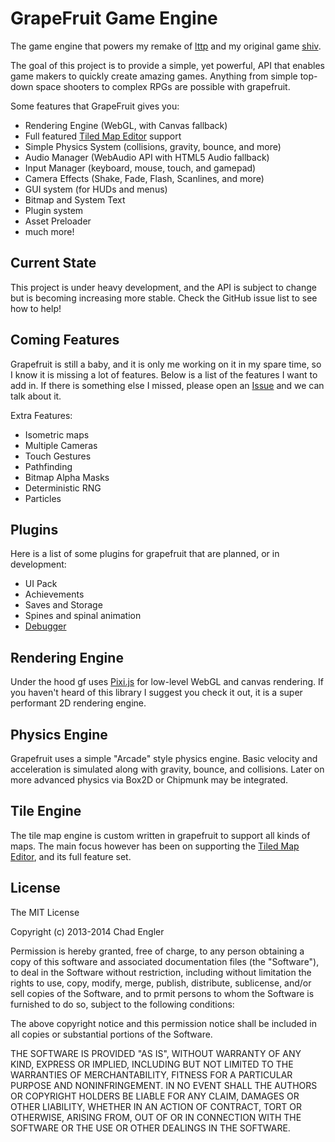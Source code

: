 # GrapeFruit Game Engine

The game engine that powers my remake of [lttp](https://github.com/englercj/lttp) and my original game [shiv](https://github.com/englercj/shiv).

The goal of this project is to provide a simple, yet powerful, API that enables game makers to quickly create amazing games. Anything
from simple top-down space shooters to complex RPGs are possible with grapefruit.

Some features that GrapeFruit gives you:

 - Rendering Engine (WebGL, with Canvas fallback)
 - Full featured [Tiled Map Editor](http://www.mapeditor.org/) support
 - Simple Physics System (collisions, gravity, bounce, and more)
 - Audio Manager (WebAudio API with HTML5 Audio fallback)
 - Input Manager (keyboard, mouse, touch, and gamepad)
 - Camera Effects (Shake, Fade, Flash, Scanlines, and more)
 - GUI system (for HUDs and menus)
 - Bitmap and System Text
 - Plugin system
 - Asset Preloader
 - much more!

## Current State

This project is under heavy development, and the API is subject to change but is becoming increasing more stable. Check the GitHub issue list to see how to help!

## Coming Features

Grapefruit is still a baby, and it is only me working on it in my spare time, so I know it is missing a lot of features.
Below is a list of the features I want to add in. If there is something else I missed, please open an
[Issue](https://github.com/englercj/grapefruit/issues) and we can talk about it.

Extra Features:

- Isometric maps
- Multiple Cameras
- Touch Gestures
- Pathfinding
- Bitmap Alpha Masks
- Deterministic RNG
- Particles

## Plugins

Here is a list of some plugins for grapefruit that are planned, or in development:

- UI Pack
- Achievements
- Saves and Storage
- Spines and spinal animation
- [Debugger](https://github.com/grapefruitjs/gf-debug)

## Rendering Engine

Under the hood gf uses [Pixi.js](https://github.com/GoodBoyDigital/pixi.js) for low-level WebGL and canvas rendering.
If you haven't heard of this library I suggest you check it out, it is a super performant 2D rendering engine.

## Physics Engine

Grapefruit uses a simple "Arcade" style physics engine. Basic velocity and acceleration is simulated along with gravity,
bounce, and collisions. Later on more advanced physics via Box2D or Chipmunk may be integrated.

## Tile Engine

The tile map engine is custom written in grapefruit to support all kinds of maps. The main focus however has been on
supporting the [Tiled Map Editor](http://mapeditor.org), and its full feature set.

## License

The MIT License

Copyright (c) 2013-2014 Chad Engler

Permission is hereby granted, free of charge, to any person obtaining a copy
of this software and associated documentation files (the "Software"), to deal
in the Software without restriction, including without limitation the rights
to use, copy, modify, merge, publish, distribute, sublicense, and/or sell
copies of the Software, and to prmit persons to whom the Software is
furnished to do so, subject to the following conditions:

The above copyright notice and this permission notice shall be included in
all copies or substantial portions of the Software.

THE SOFTWARE IS PROVIDED "AS IS", WITHOUT WARRANTY OF ANY KIND, EXPRESS OR
IMPLIED, INCLUDING BUT NOT LIMITED TO THE WARRANTIES OF MERCHANTABILITY,
FITNESS FOR A PARTICULAR PURPOSE AND NONINFRINGEMENT. IN NO EVENT SHALL THE
AUTHORS OR COPYRIGHT HOLDERS BE LIABLE FOR ANY CLAIM, DAMAGES OR OTHER
LIABILITY, WHETHER IN AN ACTION OF CONTRACT, TORT OR OTHERWISE, ARISING FROM,
OUT OF OR IN CONNECTION WITH THE SOFTWARE OR THE USE OR OTHER DEALINGS IN
THE SOFTWARE.